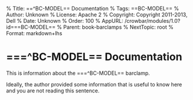 % Title:      ==^BC-MODEL== Documentation
% Tags:       ==BC-MODEL==
% Author:     Unknown
% License:    Apache 2
% Copyright:  Copyright 2011-2013, Dell
% Date:       Unknown
% Order:      100
% AppURL:     /crowbar/modules/1.0?id===BC-MODEL==
% Parent:     book-barclamps
% NextTopic:  root
% Format:     markdown+lhs

# ===^BC-MODEL== Documentation

This is information about the ===^BC-MODEL== barclamp.

Ideally, the author provided some information that is useful to know here and you are not reading this sentence.
